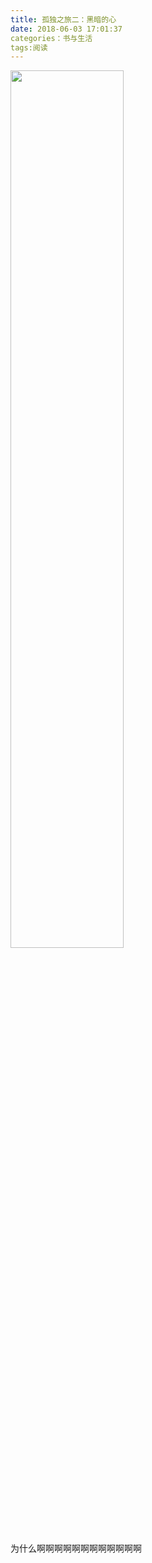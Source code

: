 ```yaml
---
title: 孤独之旅二：黑暗的心
date: 2018-06-03 17:01:37
categories：书与生活
tags:阅读
---
```

<p class="no-indent center"><img class="full-img" style="width:60%" src="{{ site.loadingImg }}" data-src="{{ site.url }}/images/reading/2018-6-3-heart-of-darkness.jpg" /></p>

为什么啊啊啊啊啊啊啊啊啊啊啊啊